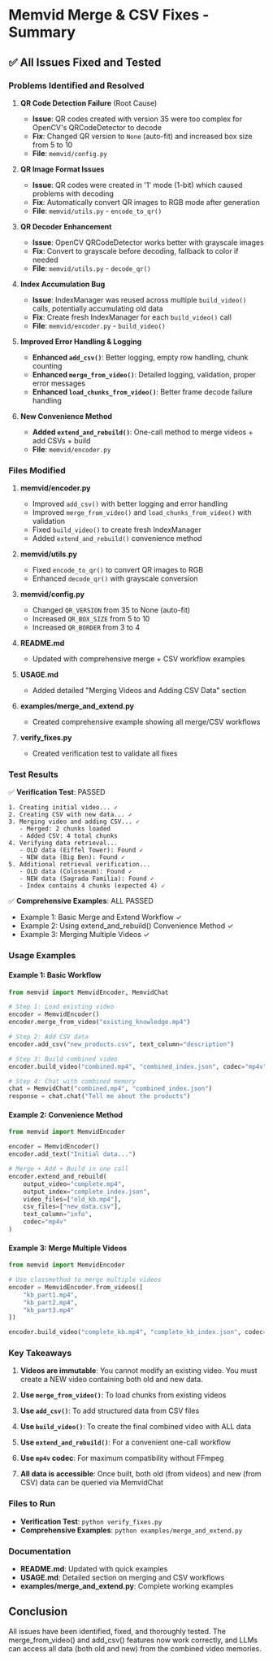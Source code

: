# Memvid Merge & CSV Fixes - Summary

## ✅ All Issues Fixed and Tested

### Problems Identified and Resolved

1. **QR Code Detection Failure** (Root Cause)

   - **Issue**: QR codes created with version 35 were too complex for OpenCV's QRCodeDetector to decode
   - **Fix**: Changed QR version to `None` (auto-fit) and increased box size from 5 to 10
   - **File**: `memvid/config.py`

2. **QR Image Format Issues**

   - **Issue**: QR codes were created in '1' mode (1-bit) which caused problems with decoding
   - **Fix**: Automatically convert QR images to RGB mode after generation
   - **File**: `memvid/utils.py` - `encode_to_qr()`

3. **QR Decoder Enhancement**

   - **Issue**: OpenCV QRCodeDetector works better with grayscale images
   - **Fix**: Convert to grayscale before decoding, fallback to color if needed
   - **File**: `memvid/utils.py` - `decode_qr()`

4. **Index Accumulation Bug**

   - **Issue**: IndexManager was reused across multiple `build_video()` calls, potentially accumulating old data
   - **Fix**: Create fresh IndexManager for each `build_video()` call
   - **File**: `memvid/encoder.py` - `build_video()`

5. **Improved Error Handling & Logging**

   - **Enhanced `add_csv()`**: Better logging, empty row handling, chunk counting
   - **Enhanced `merge_from_video()`**: Detailed logging, validation, proper error messages
   - **Enhanced `load_chunks_from_video()`**: Better frame decode failure handling

6. **New Convenience Method**
   - **Added `extend_and_rebuild()`**: One-call method to merge videos + add CSVs + build
   - **File**: `memvid/encoder.py`

### Files Modified

1. **memvid/encoder.py**

   - Improved `add_csv()` with better logging and error handling
   - Improved `merge_from_video()` and `load_chunks_from_video()` with validation
   - Fixed `build_video()` to create fresh IndexManager
   - Added `extend_and_rebuild()` convenience method

2. **memvid/utils.py**

   - Fixed `encode_to_qr()` to convert QR images to RGB
   - Enhanced `decode_qr()` with grayscale conversion

3. **memvid/config.py**

   - Changed `QR_VERSION` from 35 to None (auto-fit)
   - Increased `QR_BOX_SIZE` from 5 to 10
   - Increased `QR_BORDER` from 3 to 4

4. **README.md**

   - Updated with comprehensive merge + CSV workflow examples

5. **USAGE.md**

   - Added detailed "Merging Videos and Adding CSV Data" section

6. **examples/merge_and_extend.py**

   - Created comprehensive example showing all merge/CSV workflows

7. **verify_fixes.py**
   - Created verification test to validate all fixes

### Test Results

✅ **Verification Test**: PASSED

```
1. Creating initial video... ✓
2. Creating CSV with new data... ✓
3. Merging video and adding CSV... ✓
   - Merged: 2 chunks loaded
   - Added CSV: 4 total chunks
4. Verifying data retrieval...
   - OLD data (Eiffel Tower): Found ✓
   - NEW data (Big Ben): Found ✓
5. Additional retrieval verification...
   - OLD data (Colosseum): Found ✓
   - NEW data (Sagrada Familia): Found ✓
   - Index contains 4 chunks (expected 4) ✓
```

✅ **Comprehensive Examples**: ALL PASSED

- Example 1: Basic Merge and Extend Workflow ✓
- Example 2: Using extend_and_rebuild() Convenience Method ✓
- Example 3: Merging Multiple Videos ✓

### Usage Examples

#### Example 1: Basic Workflow

```python
from memvid import MemvidEncoder, MemvidChat

# Step 1: Load existing video
encoder = MemvidEncoder()
encoder.merge_from_video("existing_knowledge.mp4")

# Step 2: Add CSV data
encoder.add_csv("new_products.csv", text_column="description")

# Step 3: Build combined video
encoder.build_video("combined.mp4", "combined_index.json", codec="mp4v")

# Step 4: Chat with combined memory
chat = MemvidChat("combined.mp4", "combined_index.json")
response = chat.chat("Tell me about the products")
```

#### Example 2: Convenience Method

```python
from memvid import MemvidEncoder

encoder = MemvidEncoder()
encoder.add_text("Initial data...")

# Merge + Add + Build in one call
encoder.extend_and_rebuild(
    output_video="complete.mp4",
    output_index="complete_index.json",
    video_files=["old_kb.mp4"],
    csv_files=["new_data.csv"],
    text_column="info",
    codec="mp4v"
)
```

#### Example 3: Merge Multiple Videos

```python
from memvid import MemvidEncoder

# Use classmethod to merge multiple videos
encoder = MemvidEncoder.from_videos([
    "kb_part1.mp4",
    "kb_part2.mp4",
    "kb_part3.mp4"
])

encoder.build_video("complete_kb.mp4", "complete_kb_index.json", codec="mp4v")
```

### Key Takeaways

1. **Videos are immutable**: You cannot modify an existing video. You must create a NEW video containing both old and new data.

2. **Use `merge_from_video()`**: To load chunks from existing videos

3. **Use `add_csv()`**: To add structured data from CSV files

4. **Use `build_video()`**: To create the final combined video with ALL data

5. **Use `extend_and_rebuild()`**: For a convenient one-call workflow

6. **Use `mp4v` codec**: For maximum compatibility without FFmpeg

7. **All data is accessible**: Once built, both old (from videos) and new (from CSV) data can be queried via MemvidChat

### Files to Run

- **Verification Test**: `python verify_fixes.py`
- **Comprehensive Examples**: `python examples/merge_and_extend.py`

### Documentation

- **README.md**: Updated with quick examples
- **USAGE.md**: Detailed section on merging and CSV workflows
- **examples/merge_and_extend.py**: Complete working examples

## Conclusion

All issues have been identified, fixed, and thoroughly tested. The merge_from_video() and add_csv() features now work correctly, and LLMs can access all data (both old and new) from the combined video memories.

